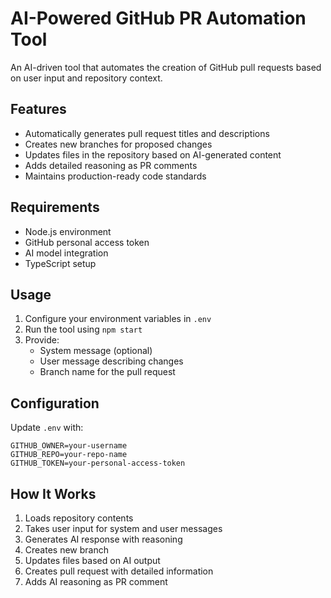 
# AI-Powered GitHub PR Automation Tool

An AI-driven tool that automates the creation of GitHub pull requests based on user input and repository context.

## Features

- Automatically generates pull request titles and descriptions
- Creates new branches for proposed changes
- Updates files in the repository based on AI-generated content
- Adds detailed reasoning as PR comments
- Maintains production-ready code standards

## Requirements

- Node.js environment
- GitHub personal access token
- AI model integration
- TypeScript setup

## Usage

1. Configure your environment variables in `.env`
2. Run the tool using `npm start`
3. Provide:
   - System message (optional)
   - User message describing changes
   - Branch name for the pull request

## Configuration

Update `.env` with:
```env
GITHUB_OWNER=your-username
GITHUB_REPO=your-repo-name
GITHUB_TOKEN=your-personal-access-token
```

## How It Works

1. Loads repository contents
2. Takes user input for system and user messages
3. Generates AI response with reasoning
4. Creates new branch
5. Updates files based on AI output
6. Creates pull request with detailed information
7. Adds AI reasoning as PR comment
      